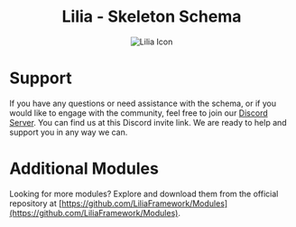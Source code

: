 <h1 align="center">Lilia - Skeleton Schema</h1>

<p align="center">
  <img src="https://i.imgur.com/yY3wT30.png" alt="Lilia Icon">
</p>
 
# Support

If you have any questions or need assistance with the schema, or if you would like to engage with the community, feel free to join our [Discord Server](https://discord.gg/52MSnh39vw). You can find us at this Discord invite link. We are ready to help and support you in any way we can.

# Additional Modules  
Looking for more modules? Explore and download them from the official repository at [https://github.com/LiliaFramework/Modules](https://github.com/LiliaFramework/Modules).
